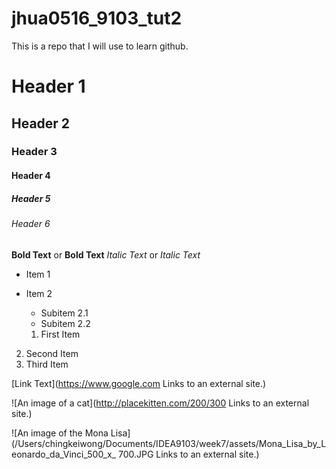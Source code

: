 # jhua0516_9103_tut2

This is a repo that I will use to learn github.

# Header 1
## Header 2
### Header 3
#### Header 4
##### Header 5
###### Header 6

**Bold Text** or __Bold Text__
*Italic Text* or _Italic Text_

- Item 1
- Item 2
  - Subitem 2.1
  - Subitem 2.2

  1. First Item
2. Second Item
3. Third Item

[Link Text](https://www.google.com
Links to an external site.)

![An image of a cat](http://placekitten.com/200/300
Links to an external site.)

![An image of the Mona Lisa](/Users/chingkeiwong/Documents/IDEA9103/week7/assets/Mona_Lisa_by_Leonardo_da_Vinci_500_x_
700.JPG
Links to an external site.)